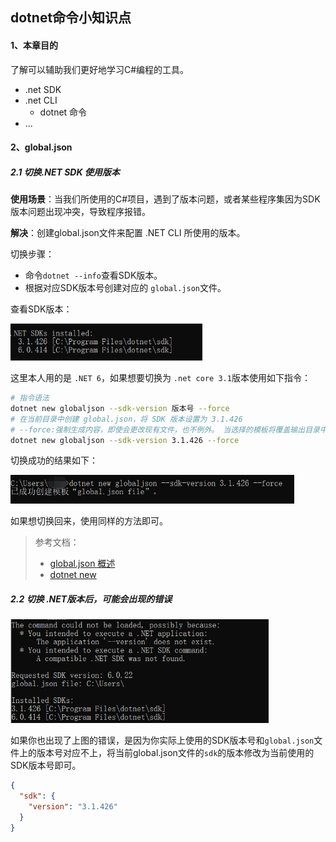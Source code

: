 ## dotnet命令小知识点

#### 1、本章目的

了解可以辅助我们更好地学习C#编程的工具。

* .net SDK
* .net CLI
  * dotnet 命令
* ...





#### 2、global.json

##### 2.1 切换.NET SDK 使用版本

**使用场景**：当我们所使用的C#项目，遇到了版本问题，或者某些程序集因为SDK版本问题出现冲突，导致程序报错。

**解决**：创建global.json文件来配置 .NET CLI 所使用的版本。

切换步骤：

* 命令`dotnet --info`查看SDK版本。
* 根据对应SDK版本号创建对应的 `global.json`文件。



查看SDK版本：

<img src="dotnet小知识点.assets/image-20231002223212774.png" alt="image-20231002223212774" style="zoom:67%;" />

这里本人用的是 `.NET 6`，如果想要切换为 `.net core 3.1`版本使用如下指令：

```bash
# 指令语法
dotnet new globaljson --sdk-version 版本号 --force
# 在当前目录中创建 global.json，将 SDK 版本设置为 3.1.426
# --force:强制生成内容，即使会更改现有文件，也不例外。 当选择的模板将覆盖输出目录中的现有文件时，需要执行此操作。
dotnet new globaljson --sdk-version 3.1.426 --force 
```

切换成功的结果如下：

<img src="dotnet小知识点.assets/image-20231002224325120.png" alt="image-20231002224325120" style="zoom:67%;" />

如果想切换回来，使用同样的方法即可。

> 参考文档：
>
> * [global.json 概述](https://learn.microsoft.com/zh-cn/dotnet/core/tools/global-json)
> * [dotnet new](https://learn.microsoft.com/zh-cn/dotnet/core/tools/dotnet-new)



##### 2.2 切换 .NET版本后，可能会出现的错误

<img src="dotnet小知识点.assets/image-20231002232259561.png" alt="image-20231002232259561" style="zoom:67%;" />

如果你也出现了上图的错误，是因为你实际上使用的SDK版本号和`global.json`文件上的版本号对应不上，将当前global.json文件的`sdk`的版本修改为当前使用的SDK版本号即可。

```json
{
  "sdk": {
    "version": "3.1.426"
  }
}
```





